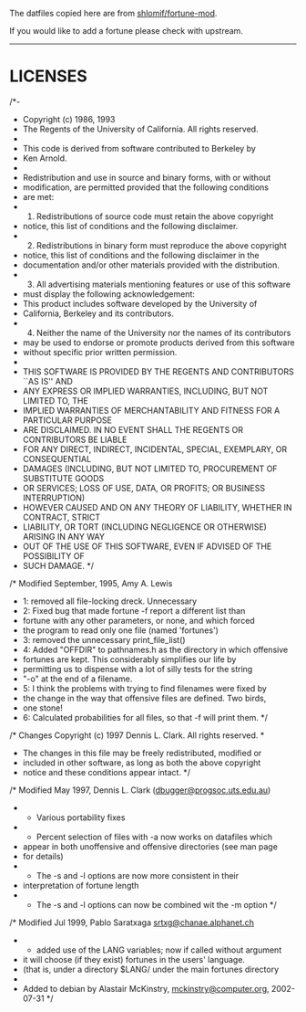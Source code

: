 The datfiles copied here are from [shlomif/fortune-mod](https://github.com/shlomif/fortune-mod).

If you would like to add a fortune please check with upstream.

---

# LICENSES

/*-
 * Copyright (c) 1986, 1993
 *	The Regents of the University of California.  All rights reserved.
 *
 * This code is derived from software contributed to Berkeley by
 * Ken Arnold.
 *
 * Redistribution and use in source and binary forms, with or without
 * modification, are permitted provided that the following conditions
 * are met:
 * 1. Redistributions of source code must retain the above copyright
 *    notice, this list of conditions and the following disclaimer.
 * 2. Redistributions in binary form must reproduce the above copyright
 *    notice, this list of conditions and the following disclaimer in the
 *    documentation and/or other materials provided with the distribution.
 * 3. All advertising materials mentioning features or use of this software
 *    must display the following acknowledgement:
 *	This product includes software developed by the University of
 *	California, Berkeley and its contributors.
 * 4. Neither the name of the University nor the names of its contributors
 *    may be used to endorse or promote products derived from this software
 *    without specific prior written permission.
 *
 * THIS SOFTWARE IS PROVIDED BY THE REGENTS AND CONTRIBUTORS ``AS IS'' AND
 * ANY EXPRESS OR IMPLIED WARRANTIES, INCLUDING, BUT NOT LIMITED TO, THE
 * IMPLIED WARRANTIES OF MERCHANTABILITY AND FITNESS FOR A PARTICULAR PURPOSE
 * ARE DISCLAIMED.  IN NO EVENT SHALL THE REGENTS OR CONTRIBUTORS BE LIABLE
 * FOR ANY DIRECT, INDIRECT, INCIDENTAL, SPECIAL, EXEMPLARY, OR CONSEQUENTIAL
 * DAMAGES (INCLUDING, BUT NOT LIMITED TO, PROCUREMENT OF SUBSTITUTE GOODS
 * OR SERVICES; LOSS OF USE, DATA, OR PROFITS; OR BUSINESS INTERRUPTION)
 * HOWEVER CAUSED AND ON ANY THEORY OF LIABILITY, WHETHER IN CONTRACT, STRICT
 * LIABILITY, OR TORT (INCLUDING NEGLIGENCE OR OTHERWISE) ARISING IN ANY WAY
 * OUT OF THE USE OF THIS SOFTWARE, EVEN IF ADVISED OF THE POSSIBILITY OF
 * SUCH DAMAGE.
 */

/* Modified September, 1995, Amy A. Lewis
 * 1: removed all file-locking dreck.  Unnecessary
 * 2: Fixed bug that made fortune -f report a different list than
 *    fortune with any other parameters, or none, and which forced
 *    the program to read only one file (named 'fortunes')
 * 3: removed the unnecessary print_file_list()
 * 4: Added "OFFDIR" to pathnames.h as the directory in which offensive
 *    fortunes are kept.  This considerably simplifies our life by
 *    permitting us to dispense with a lot of silly tests for the string
 *    "-o" at the end of a filename.
 * 5: I think the problems with trying to find filenames were fixed by
 *    the change in the way that offensive files are defined.  Two birds,
 *    one stone!
 * 6: Calculated probabilities for all files, so that -f will print them.
 */

/* Changes Copyright (c) 1997 Dennis L. Clark.  All rights reserved.
 *
 *    The changes in this file may be freely redistributed, modified or
 *    included in other software, as long as both the above copyright
 *    notice and these conditions appear intact.
 */

/* Modified May 1997, Dennis L. Clark (dbugger@progsoc.uts.edu.au)
 *  + Various portability fixes
 *  + Percent selection of files with -a now works on datafiles which
 *    appear in both unoffensive and offensive directories (see man page
 *    for details)
 *  + The -s and -l options are now more consistent in their
 *    interpretation of fortune length
 *  + The -s and -l options can now be combined wit the -m option
 */

/* Modified Jul 1999, Pablo Saratxaga <srtxg@chanae.alphanet.ch>
 * - added use of the LANG variables; now if called without argument
 * it will choose (if they exist) fortunes in the users' language.
 * (that is, under a directory $LANG/ under the main fortunes directory
 *
 * Added to debian by Alastair McKinstry, <mckinstry@computer.org>, 2002-07-31
 */

